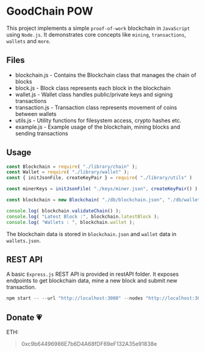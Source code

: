 # GoodChain POW

This project implements a simple `proof-of-work` blockchain in `JavaScript` using `Node.js`. It demonstrates core concepts like `mining`, `transactions`, `wallets` and `more`.

## Files

* blockchain.js - Contains the Blockchain class that manages the chain of blocks
* block.js - Block class represents each block in the blockchain
* wallet.js - Wallet class handles public/private keys and signing transactions
* transaction.js - Transaction class represents movement of coins between wallets
* utils.js - Utility functions for filesystem access, crypto hashes etc.
* example.js - Example usage of the blockchain, mining blocks and sending transactions

## Usage

```js
const Blockchain = require( "./library/chain" );
const Wallet = require( "./library/wallet" );
const { initJsonFile, createKeyPair } = require( "./library/utils" )

const minerKeys = initJsonFile( "./keys/miner.json", createKeyPair() );

const blockchain = new Blockchain( "./db/blockchain.json", "./db/wallets.json", "GoodChain", minerKeys );

console.log( blockchain.validateChain() );
console.log( "Latest Block :", blockchain.latestBlock );
console.log( "Wallets : ", blockchain.wallet );
```

The blockchain data is stored in `blockchain.json` and `wallet` data in `wallets.json`.

## REST API

A basic `Express.js` REST API is provided in restAPI folder. It exposes endpoints to get blockchain data, mine a new block and submit new transaction.

```js
npm start -- --url "http://localhost:3000" --nodes "http://localhost:3001" --blockchainFile "./db/blockchain.json" --walletsFile "./db/wallets.json" --minerKeysFile "./keys/miner.json" --blockchainName "GoodChain" --nodes "http://localhost:3001"
```

## Donate :heartpulse:

ETH:
> 0xc9b64496986E7b6D4A68fDF69eF132A35e91838e
